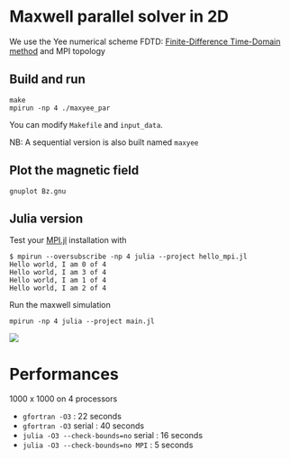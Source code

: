 # Maxwell parallel solver in 2D

We use the Yee numerical scheme FDTD: [Finite-Difference Time-Domain method](https://en.wikipedia.org/wiki/Finite-difference_time-domain_method) and MPI topology

## Build and run
```
make
mpirun -np 4 ./maxyee_par 
```
You can modify `Makefile` and `input_data`.

NB: A sequential version is also built named `maxyee`

## Plot the magnetic field

```
gnuplot Bz.gnu
```

## Julia version

Test your [MPI.jl](https://juliaparallel.github.io/MPI.jl/stable/installation/) installation with 

```
$ mpirun --oversubscribe -np 4 julia --project hello_mpi.jl
Hello world, I am 0 of 4
Hello world, I am 3 of 4
Hello world, I am 1 of 4
Hello world, I am 2 of 4
```

Run the maxwell simulation

```
mpirun -np 4 julia --project main.jl
```

![](bz_field.gif)

# Performances

1000 x 1000 on 4 processors 

- `gfortran -O3` : 22 seconds 
- `gfortran -O3` serial : 40 seconds 
- `julia -O3 --check-bounds=no` serial : 16 seconds
- `julia -O3 --check-bounds=no MPI` : 5 seconds
